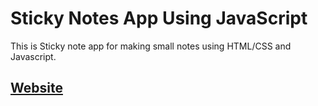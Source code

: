 
# Sticky Notes App Using JavaScript

This is Sticky note app for making small notes using HTML/CSS and Javascript.

## [Website](https://gauravsinghdev.github.io/Sticky-Note/)
